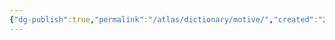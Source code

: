 ```yaml
---
{"dg-publish":true,"permalink":"/atlas/dictionary/motive/","created":"2023-01-18T14:43:56.562+01:00","updated":"2023-01-18T14:44:10.725+01:00"}
---
```



